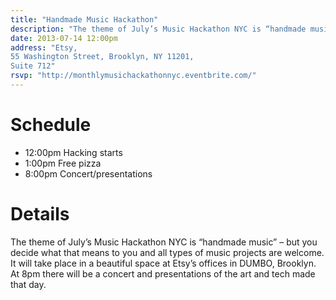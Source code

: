 ```yaml
---
title: "Handmade Music Hackathon"
description: "The theme of July’s Music Hackathon NYC is “handmade music” – but you decide what that means to you and all types of music projects are welcome."
date: 2013-07-14 12:00pm
address: "Etsy,
55 Washington Street, Brooklyn, NY 11201,
Suite 712"
rsvp: "http://monthlymusichackathonnyc.eventbrite.com/"
---
```


# Schedule

- 12:00pm Hacking starts
- 1:00pm Free pizza
- 8:00pm Concert/presentations

# Details

The theme of July’s Music Hackathon NYC is “handmade music” – but you decide what that means to you and all types of music projects are welcome. It will take place in a beautiful space at Etsy’s offices in DUMBO, Brooklyn. At 8pm there will be a concert and presentations of the art and tech made that day.
